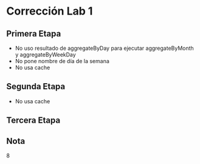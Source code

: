 # Corrección Lab 1

## Primera Etapa

* No uso resultado de aggregateByDay para ejecutar aggregateByMonth y aggregateByWeekDay
* No pone nombre de día de la semana
* No usa cache

## Segunda Etapa

* No usa cache

## Tercera Etapa

## Nota

8

